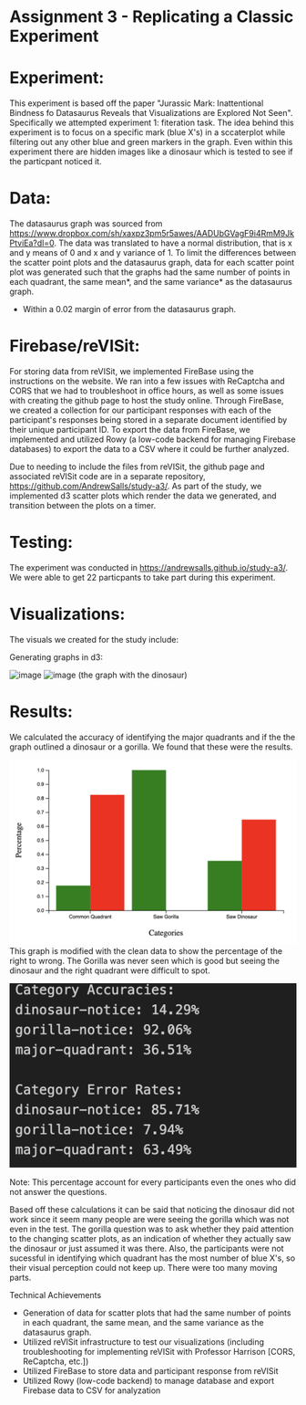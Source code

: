 Assignment 3 - Replicating a Classic Experiment  
===

# Experiment:
This experiment is based off the paper "Jurassic Mark: Inattentional Bindness fo Datasaurus Reveals that Visualizations are Explored Not Seen". Specifically we attempted experiment 1: fiteration task. The idea behind this experiment is to focus on a specific mark (blue X's) in a sccaterplot while filtering out any other blue and green markers in the graph. Even within this experiment there are hidden images like a dinosaur which is tested to see if the particpant noticed it.

# Data:
The datasaurus graph was sourced from https://www.dropbox.com/sh/xaxpz3pm5r5awes/AADUbGVagF9i4RmM9JkPtviEa?dl=0. The data was translated to have a normal distribution, that is x and y means of 0 and x and y variance of 1. To limit the differences between the scatter point plots and the datasaurus graph, data for each scatter point plot was generated such that the graphs had the same number of points in each quadrant, the same mean*, and the same variance* as the datasaurus graph.

* Within a 0.02 margin of error from the datasaurus graph.

# Firebase/reVISit:
For storing data from reVISit, we implemented FireBase using the instructions on the website. We ran into a few issues with ReCaptcha and CORS that we had to troubleshoot in office hours, as well as some issues with creating the github page to host the study online. Through FireBase, we created a collection for our participant responses with each of the participant's responses being stored in a separate document identified by their unique participant ID. To export the data from FireBase, we implemented and utilized Rowy (a low-code backend for managing Firebase databases) to export the data to a CSV where it could be further analyzed. 

Due to needing to include the files from reVISit, the github page and associated reVISit code are in a separate repository, https://github.com/AndrewSalls/study-a3/. As part of the study, we implemented d3 scatter plots which render the data we generated, and transition between the plots on a timer.

# Testing:
The experiment was conducted in https://andrewsalls.github.io/study-a3/. We were able to get 22 particpants to take part during this experiment. 

# Visualizations:
The visuals we created for the study include:

Generating graphs in d3:

![image](https://github.com/shivalimani/a3-Experiment/assets/77992504/cf1cd3b6-4af4-4653-939e-c280a408bd9b)
![image](https://github.com/shivalimani/a3-Experiment/assets/77992504/2e9392fd-a729-45ee-9498-da11c618fed3)
(the graph with the dinosaur)

# Results:
We calculated the accuracy of identifying the major quadrants and if the the graph outlined a dinosaur or a gorilla. We found that these were the results.

![Results](img/result.png)
This graph is modified with the clean data to show the percentage of the right to wrong. The Gorilla was never seen which is good but seeing the dinosaur and the right quadrant were difficult to spot.

![Test](img/rates.png)

Note: This percentage account for every participants even the ones who did not answer the questions. 

Based off these calculations it can be said that noticing the dinosaur did not work since it seem many people are were seeing the gorilla which was not even in the test. The gorilla question was to ask whether they paid attention to the changing scatter plots, as an indication of whether they actually saw the dinosaur or just assumed it was there. Also, the participants were not sucessful in identifying which quadrant has the most number of blue X's, so their visual perception could not keep up. There were too many moving parts.

Technical Achievements
- Generation of data for scatter plots that had the same number of points in each quadrant, the same mean, and the same variance as the datasaurus graph.
- Utilized reVISit infrastructure to test our visualizations (including troubleshooting for implementing reVISit with Professor Harrison [CORS, ReCaptcha, etc.])
- Utilized FireBase to store data and participant response from reVISit
- Utilized Rowy (low-code backend) to manage database and export Firebase data to CSV for analyzation



